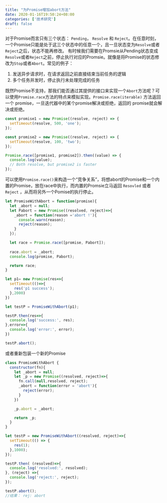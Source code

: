 ```yaml
---
title: "为Promise增加abort方法"
date: 2020-01-16T19:50:24+08:00
categories: ['技术研究']
draft: false
---
```


对于Promise而言只有三个状态： `Pending`， `Resolve` 和 `Reject`。在任意时刻，一个Promise只能是处于这三个状态中的任意一个，且一旦状态变为`Resolve`或者`Reject`之后，状态不能再修改。
有时候我们需要在Promsie从Pending状态变成`Resolve`或者`Reject`之前，停止执行对应的Promsie。就像是将Promise的状态修改为`Stop`或者`Abort`。常见的例子：
1. 发送异步请求时，在请求返回之前直接结束当前任务的逻辑
2. 多个任务并发时，停止执行未处理完成的任务

既然Promise不支持，那我们能否通过其提供的接口来实现一个`Abort`方法呢？可以使用`Promise.race`方法的特点来模拟实现。`Promise.race(iterable)` 方法返回一个 promise，一旦迭代器中的某个promise解决或拒绝，返回的 promise就会解决或拒绝。

```js
const promise1 = new Promise((resolve, reject) => {
  setTimeout(resolve, 500, 'one');
});

const promise2 = new Promise((resolve, reject) => {
  setTimeout(resolve, 100, 'two');
});

Promise.race([promise1, promise2]).then((value) => {
  console.log(value);
  // Both resolve, but promise2 is faster
});
```

可以使用`Promise.race()`来构造一个“竞争关系”，将想abort的Promise和一个内置的Promise，放在race中执行，而内置的Promsie立马返回 `Resovled` 或者 `Reject` ，从而将另外一个Pomise的执行停止。

```js
let PromiseWithAbort = function(promise){
  let _abort = null;
  let Pabort = new Promise((resolved, reject)=>{
    _abort = function(reason ='abort !'){
      console.warn(reason);
      reject(reason);
    }
  });

  let race = Promise.race([promise, Pabort]);
  
  race.abort = _abort;
  console.log(promise, Pabort);

  return race;
}

let p1= new Promise(res=>{
  setTimeout(()=>{
    res('p1 success');
  },2000)
})

let testP = PromiseWithAbort(p1);

testP.then(res=>{
  console.log('success:', res);
},error=>{
  console.log('error:', error);
})

testP.abort();
```

或者重新包装一个新的Promise

```js
class PromiseWithAbort {
  constructor(fn){
    let _abort = null;
    let _p = new Promise((resolved, reject)=>{
      fn.call(null,resolved, reject);
      _abort = function(error = 'abort'){ 
        reject(error); 
      }
    })

    _p.abort = _abort;

    return _p;
  }
}

let testP = new PromiseWithAbort((resolved, reject)=>{
  setTimeout(() => {
    res(1);
  },1000);
});

testP.then( (resolved)=>{
  console.log('resolved:', resolved);
}, (reject) =>{
  console.log('reject:', reject);
});

testP.abort();
//结果： rej: abort
```
